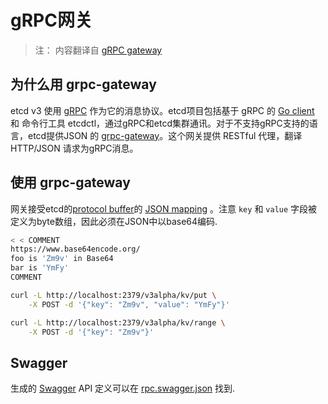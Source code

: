 # gRPC网关

> 注： 内容翻译自 [gRPC gateway](https://github.com/coreos/etcd/blob/master/Documentation/dev-guide/api_grpc_gateway.md)

## 为什么用 grpc-gateway

etcd v3 使用 [gRPC](http://www.grpc.io/) 作为它的消息协议。etcd项目包括基于 gRPC 的 [Go client](https://github.com/coreos/etcd/tree/master/clientv3) 和 命令行工具 etcdctl，通过gRPC和etcd集群通讯。对于不支持gRPC支持的语言，etcd提供JSON 的 [grpc-gateway](https://github.com/grpc-ecosystem/grpc-gateway)。这个网关提供 RESTful 代理，翻译HTTP/JSON 请求为gRPC消息。


## 使用 grpc-gateway

网关接受etcd的[protocol buffer](api_reference_v3.md)的 [JSON mapping](https://developers.google.com/protocol-buffers/docs/proto3#json) 。注意  `key` 和 `value` 字段被定义为byte数组，因此必须在JSON中以base64编码.

```bash
< < COMMENT
https://www.base64encode.org/
foo is 'Zm9v' in Base64
bar is 'YmFy'
COMMENT

curl -L http://localhost:2379/v3alpha/kv/put \
	-X POST -d '{"key": "Zm9v", "value": "YmFy"}'

curl -L http://localhost:2379/v3alpha/kv/range \
	-X POST -d '{"key": "Zm9v"}'
```


## Swagger

生成的 [Swagger](http://swagger.io/) API 定义可以在 [rpc.swagger.json](https://github.com/coreos/etcd/blob/master/Documentation/dev-guide/apispec/swagger/rpc.swagger.json) 找到.

